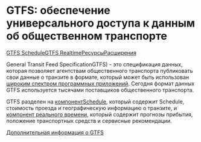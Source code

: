 # GTFS: обеспечение универсального доступа к данным об общественном транспорте

<div class="landing-page">
    <a class="button" href="schedule">GTFS Schedule</a><a class="button" href="realtime">GTFS Realtime</a><a class="button" href="resources">Ресурсы</a><a class="button" href="extensions">Расширения</a>
</div>

General Transit Feed SpecificationGTFS) - это спецификация данных, которая позволяет агентствам общественного транспорта публиковать свои данные о транзите в формате, который может быть использован [широким спектром программных приложений](resources/apps). Сегодня формат данных GTFS используется тысячами поставщиков общественного транспорта.

GTFS разделен на [компонентSchedule](schedule), который содержит Schedule, стоимость проезда и географическую информацию о транзите, и [компонент реального времени](realtime), который содержит прогнозы прибытия, положение транспортных средств и сервисные рекомендации.

[Дополнительная информация о GTFS](background.md)

